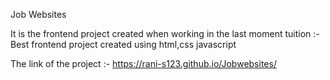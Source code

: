 Job Websites

It is the frontend project created when working in the last moment tuition :- Best frontend project created using html,css javascript

The link of the project :- https://rani-s123.github.io/Jobwebsites/
